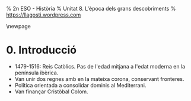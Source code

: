 % 2n ESO - Història
% Unitat 8. L'època dels grans descobriments
% https://llagosti.wordpress.com

\newpage

# 0. Introducció #

- 1479-1516: Reis Catòlics. Pas de l'edad mitjana a l'edat moderna en la península ibèrica.
- Van unir dos regnes amb en la mateixa corona, conservant fronteres.
- Política orientada a consolidar dominis al Mediterrani.
- Van finançar Cristòbal Colom.

